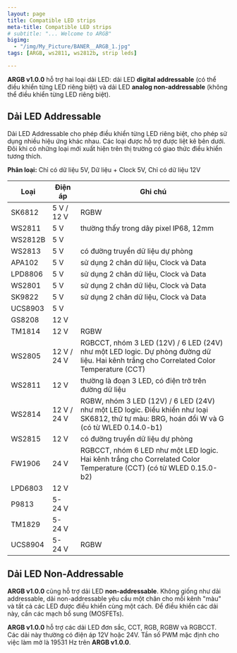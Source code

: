 ```yaml
---
layout: page
title: Compatible LED strips
meta-title: Compatible LED strips
# subtitle: "... Welcome to ARGB"
bigimg:
  - "/img/My_Picture/BANER__ARGB_1.jpg"
tags: [ARGB, ws2811, ws2812b, strip leds]

---
```


**ARGB v1.0.0** hỗ trợ hai loại dải LED: dải LED **digital addressable** (có thể điều khiển từng LED riêng biệt) và dải LED **analog non-addressable** (không thể điều khiển từng LED riêng biệt).

## Dải LED Addressable

Dải LED Addressable cho phép điều khiển từng LED riêng biệt, cho phép sử dụng nhiều hiệu ứng khác nhau. Các loại được hỗ trợ được liệt kê bên dưới. Đôi khi có những loại mới xuất hiện trên thị trường có giao thức điều khiển tương thích.

**Phân loại:** Chỉ có dữ liệu 5V, Dữ liệu + Clock 5V, Chỉ có dữ liệu 12V

| Loại | Điện áp | Ghi chú |
|---|---|---|
| SK6812 | 5&nbsp;V / 12&nbsp;V | RGBW |
| WS2811 | 5&nbsp;V | thường thấy trong dây pixel IP68, 12mm |
| WS2812B | 5&nbsp;V | |
| WS2813 | 5&nbsp;V | có đường truyền dữ liệu dự phòng |
| APA102 | 5&nbsp;V | sử dụng 2 chân dữ liệu, Clock và Data |
| LPD8806 | 5&nbsp;V | sử dụng 2 chân dữ liệu, Clock và Data |
| WS2801 | 5&nbsp;V | sử dụng 2 chân dữ liệu, Clock và Data |
| SK9822 | 5&nbsp;V | sử dụng 2 chân dữ liệu, Clock và Data |
| UCS8903 | 5&nbsp;V | |
| GS8208 | 12&nbsp;V | |
| TM1814 | 12&nbsp;V | RGBW |
| WS2805 | 12&nbsp;V / 24&nbsp;V | RGBCCT, nhóm 3 LED (12V) / 6 LED (24V) như một LED logic. Dự phòng đường dữ liệu. Hai kênh trắng cho Correlated Color Temperature (CCT) |
| WS2811 | 12&nbsp;V | thường là đoạn 3 LED, có điện trở trên đường dữ liệu |
| WS2814 | 12&nbsp;V / 24&nbsp;V | RGBW, nhóm 3 LED (12V) / 6 LED (24V) như một LED logic. Điều khiển như loại SK6812, thứ tự màu: BRG, hoán đổi W và G (có từ WLED 0.14.0-b1) |
| WS2815 | 12&nbsp;V | có đường truyền dữ liệu dự phòng |
| FW1906 | 24&nbsp;V | RGBCCT, nhóm 6 LED như một LED logic. Hai kênh trắng cho Correlated Color Temperature (CCT) (có từ WLED 0.15.0-b2) |
| LPD6803 | 12&nbsp;V | |
| P9813 | 5-24&nbsp;V | |
| TM1829 | 5-24&nbsp;V | |
| UCS8904 | 5-24&nbsp;V | RGBW |

## Dải LED Non-Addressable

**ARGB v1.0.0** cũng hỗ trợ dải LED **non-addressable**. Không giống như dải addressable, dải non-addressable yêu cầu một chân cho mỗi kênh "màu" và tất cả các LED được điều khiển cùng một cách. Để điều khiển các dải này, cần các mạch bổ sung (MOSFETs). 

**ARGB v1.0.0** hỗ trợ các dải LED đơn sắc, CCT, RGB, RGBW và RGBCCT. Các dải này thường có điện áp 12V hoặc 24V. Tần số PWM mặc định cho việc làm mờ là 19531 Hz trên **ARGB v1.0.0**. 

